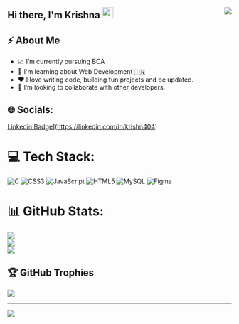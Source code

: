 ## Hi there, I'm Krishna <img src="https://raw.githubusercontent.com/MartinHeinz/MartinHeinz/master/wave.gif" width="25px" height="25px"><img align="right" src="https://komarev.com/ghpvc/?username=AdityaTrivedi14" />
## ⚡ About Me
- 📈 I’m currently pursuing BCA 
- 💼 I'm learning about Web Development 🇮🇳
- ❤️ I love writing code, building fun projects and be updated.
- 💬 I’m looking to collaborate with other developers.


## 🌐 Socials:

[Linkedin Badge](https://img.shields.io/badge/-Krishna-blue?style=flat-square&logo=Linkedin&logoColor=white&link=https://https://linkedin.com/in/krishn404)](https://linkedin.com/in/krishn404)

# 💻 Tech Stack:
![C](https://img.shields.io/badge/c-%2300599C.svg?style=plastic&logo=c&logoColor=white) ![CSS3](https://img.shields.io/badge/css3-%231572B6.svg?style=plastic&logo=css3&logoColor=white) ![JavaScript](https://img.shields.io/badge/javascript-%23323330.svg?style=plastic&logo=javascript&logoColor=%23F7DF1E) ![HTML5](https://img.shields.io/badge/html5-%23E34F26.svg?style=plastic&logo=html5&logoColor=white) ![MySQL](https://img.shields.io/badge/mysql-%2300f.svg?style=plastic&logo=mysql&logoColor=white) 	![Figma](https://img.shields.io/badge/figma-%23F24E1E.svg?style=plastic&logo=figma&logoColor=white)
# 📊 GitHub Stats:
![](https://github-readme-stats.vercel.app/api?username=krishn404&theme=nightowl&hide_border=false&include_all_commits=false&count_private=false)<br/>
![](https://github-readme-streak-stats.herokuapp.com/?user=krishn404&theme=nightowl&hide_border=false)<br/>
![](https://github-readme-stats.vercel.app/api/top-langs/?username=krishn404&theme=nightowl&hide_border=false&include_all_commits=false&count_private=false&layout=compact)

## 🏆 GitHub Trophies
![](https://github-profile-trophy.vercel.app/?username=krishn404&theme=nord&no-frame=true&no-bg=true&margin-w=4)

---
[![](https://visitcount.itsvg.in/api?id=krishn404&icon=0&color=0)](https://visitcount.itsvg.in)

